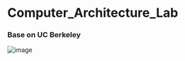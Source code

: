 # Computer_Architecture_Lab
### Base on UC Berkeley
![image](https://github.com/user-attachments/assets/bab7ee72-e6d2-4581-9443-051f04308020)
